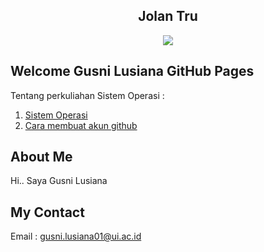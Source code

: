 <center> <h2> Jolan Tru </h2> </center>
  
<div align="center"> <img src="https://media.giphy.com/media/osjgQPWRx3cac/giphy.gif"> </div>


## Welcome Gusni Lusiana GitHub Pages
Tentang perkuliahan Sistem Operasi :
1. [Sistem Operasi](https://os.vlsm.org/)
2. [Cara membuat akun github](https://github.com/Gusni-Lusiana/os201/edit/master/README.md)

## About Me
Hi.. Saya Gusni Lusiana

## My Contact
Email : [gusni.lusiana01@ui.ac.id](mailto:gusni.lusiana01@ui.ac.id)


